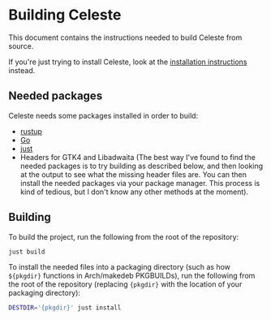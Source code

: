 # Building Celeste
This document contains the instructions needed to build Celeste from source.

If you're just trying to install Celeste, look at the [installation instructions](/README.md#installation) instead.

## Needed packages
Celeste needs some packages installed in order to build:

- [rustup](https://rustup.rs/)
- [Go](https://go.dev/)
- [just](https://github.com/casey/just)
- Headers for GTK4 and Libadwaita (The best way I've found to find the needed packages is to try building as described below, and then looking at the output to see what the missing header files are. You can then install the needed packages via your package manager. This process is kind of tedious, but I don't know any other methods at the moment).

## Building
To build the project, run the following from the root of the repository:

```sh
just build
```

To install the needed files into a packaging directory (such as how `${pkgdir}` functions in Arch/makedeb PKGBUILDs), run the following from the root of the repository (replacing `{pkgdir}` with the location of your packaging directory):

```sh
DESTDIR='{pkgdir}' just install
```
